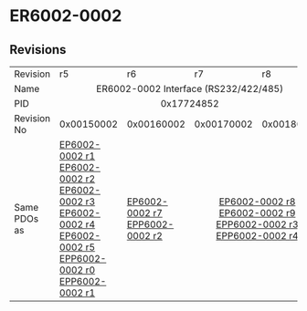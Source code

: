 # ER6002-0002

## Revisions
<table>
<tr>
<td>Revision</td>
<td>r5</td>
<td>r6</td>
<td>r7</td>
<td>r8</td>
</tr>
<tr>
<td>Name</td>
<td colspan=4 align="center">ER6002-0002 Interface (RS232/422/485)</td>
</tr>
<tr>
<td>PID</td>
<td colspan=4 align="center">0x17724852</td>
</tr>
<tr>
<td>Revision No</td>
<td>0x00150002</td>
<td>0x00160002</td>
<td>0x00170002</td>
<td>0x00180002</td>
</tr>
<tr>
<td>Same PDOs as</td>
<td><a href="EP6002-0002.md">EP6002-0002 r1</a><br/><a href="EP6002-0002.md">EP6002-0002 r2</a><br/><a href="EP6002-0002.md">EP6002-0002 r3</a><br/><a href="EP6002-0002.md">EP6002-0002 r4</a><br/><a href="EP6002-0002.md">EP6002-0002 r5</a><br/><a href="EPP6002-0002.md">EPP6002-0002 r0</a><br/><a href="EPP6002-0002.md">EPP6002-0002 r1</a></td>
<td><a href="EP6002-0002.md">EP6002-0002 r7</a><br/><a href="EPP6002-0002.md">EPP6002-0002 r2</a></td>
<td colspan=2 align="center"><a href="EP6002-0002.md">EP6002-0002 r8</a><br/><a href="EP6002-0002.md">EP6002-0002 r9</a><br/><a href="EPP6002-0002.md">EPP6002-0002 r3</a><br/><a href="EPP6002-0002.md">EPP6002-0002 r4</a></td>
</tr>
</table>
